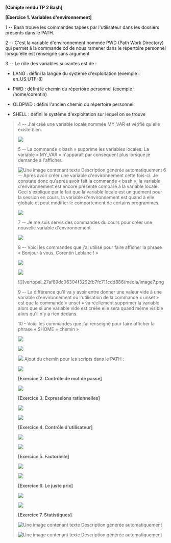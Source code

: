 **[Compte rendu TP 2 Bash]**

**[Exercice 1. Variables d'environnement]**

1 -- Bash trouve les commandes tapées par l'utilisateur dans les
dossiers présents dans le PATH.

2 -- C'est la variable d'environnement nommée PWD (Path Work Directory)
qui permet à la commande cd de nous ramener dans le répertoire personnel
lorsqu'elle est renseigné sans argument

3 -- Le rôle des variables suivantes est de :

-   LANG : défini la langue du système d'exploitation (exemple :
    en_US.UTF-8)

-   PWD : défini le chemin du répertoire personnel (exemple :
    /home/corentin)

-   OLDPWD : défini l'ancien chemin du répertoire personnel

-   SHELL : défini le système d'exploitation sur lequel on se trouve

> 4 -- J'ai créé une variable locale nommée MY_VAR et vérifié qu'elle
> existe bien.
>
> ![](vertopal_27af89dc06304f3292fb7fc711cdd886/media/image1.png)
>
> 5 -- La commande « bash » supprime les variables locales. La variable
> « MY_VAR » n'apparaît par conséquent plus lorsque je demande à
> l'afficher.
>
> ![Une image contenant texte Description générée
> automatiquement](vertopal_27af89dc06304f3292fb7fc711cdd886/media/image2.png)
> 6 -- Après avoir créer une variable d'environnement cette fois-ci. Je
> constate donc qu'après avoir fait la commande « bash », la variable
> d'environnement est encore présente comparé à la variable locale. Ceci
> s'explique par le fait que la variable locale est uniquement pour la
> session en cours, la variable d'environnement est quand à elle globale
> et peut modifier le comportement de certains programmes.
>
> ![](vertopal_27af89dc06304f3292fb7fc711cdd886/media/image3.png)
>
> 7 -- Je me suis servis des commandes du cours pour créer une nouvelle
> variable d'environnement
>
> ![](vertopal_27af89dc06304f3292fb7fc711cdd886/media/image4.png)
>
> 8 -- Voici les commandes que j'ai utilisé pour faire afficher la
> phrase « Bonjour à vous, Corentin Leblanc ! »
>
> ![](vertopal_27af89dc06304f3292fb7fc711cdd886/media/image5.png)
>
> ![](vertopal_27af89dc06304f3292fb7fc711cdd886/media/image6.png)
>
> ![](vertopal_27af89dc06304f3292fb7fc711cdd886/media/image7.png
>
> 9 -- La différence qu'il va y avoir entre donner une valeur vide à une
> variable d'environnement où l'utilisation de la commande « unset » est
> que la commande « unset » va réellement supprimer la variable alors
> que si une variable vide est créée elle sera quand même visible alors
> qu'il n'y a rien dedans.
>
> 10 - Voici les commandes que j'ai renseigné pour faire afficher la
> phrase « \$HOME = chemin »
>
> ![](vertopal_27af89dc06304f3292fb7fc711cdd886/media/image8.png)
>
> ![](vertopal_27af89dc06304f3292fb7fc711cdd886/media/image9.png)
>
> ![](vertopal_27af89dc06304f3292fb7fc711cdd886/media/image10.png)
> Ajout du chemin pour les scripts dans le PATH :
>
> ![](vertopal_27af89dc06304f3292fb7fc711cdd886/media/image11.png)
>
> **[Exercice 2. Contrôle de mot de passe]**
>
> ![](vertopal_27af89dc06304f3292fb7fc711cdd886/media/image12.png)
>
> **[Exercice 3. Expressions rationnelles]**
>
> ![](vertopal_27af89dc06304f3292fb7fc711cdd886/media/image13.png)
>
> ![](vertopal_27af89dc06304f3292fb7fc711cdd886/media/image14.png)
>
> **[Exercice 4. Contrôle d'utilisateur]**
>
> ![](vertopal_27af89dc06304f3292fb7fc711cdd886/media/image15.png)
>
> ![](vertopal_27af89dc06304f3292fb7fc711cdd886/media/image16.png)
>
> **[Exercice 5. Factorielle]**
>
> ![](vertopal_27af89dc06304f3292fb7fc711cdd886/media/image17.png)
>
> ![](vertopal_27af89dc06304f3292fb7fc711cdd886/media/image18.png)
>
> **[Exercice 6. Le juste prix]**
>
> ![](vertopal_27af89dc06304f3292fb7fc711cdd886/media/image19.png)
>
> ![](vertopal_27af89dc06304f3292fb7fc711cdd886/media/image20.png)
>
> **[Exercice 7. Statistiques]**
>
> ![Une image contenant texte Description générée
> automatiquement](vertopal_27af89dc06304f3292fb7fc711cdd886/media/image21.png)
>
> ![Une image contenant texte Description générée
> automatiquement](vertopal_27af89dc06304f3292fb7fc711cdd886/media/image22.png)
